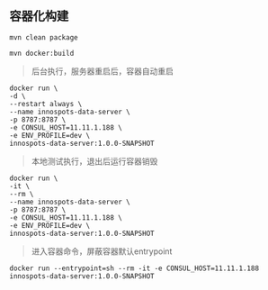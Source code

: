 ## 容器化构建

```$shell script
mvn clean package
```

```shell script
mvn docker:build
```

> 后台执行，服务器重启后，容器自动重启

```shell script
docker run \
-d \
--restart always \
--name innospots-data-server \
-p 8787:8787 \
-e CONSUL_HOST=11.11.1.188 \
-e ENV_PROFILE=dev \
innospots-data-server:1.0.0-SNAPSHOT
```

> 本地测试执行，退出后运行容器销毁

```shell script
docker run \
-it \
--rm \
--name innospots-data-server \
-p 8787:8787 \
-e CONSUL_HOST=11.11.1.188 \
-e ENV_PROFILE=dev \
innospots-data-server:1.0.0-SNAPSHOT
```

> 进入容器命令，屏蔽容器默认entrypoint

```shell script
docker run --entrypoint=sh --rm -it -e CONSUL_HOST=11.11.1.188 innospots-data-server:1.0.0-SNAPSHOT
```
